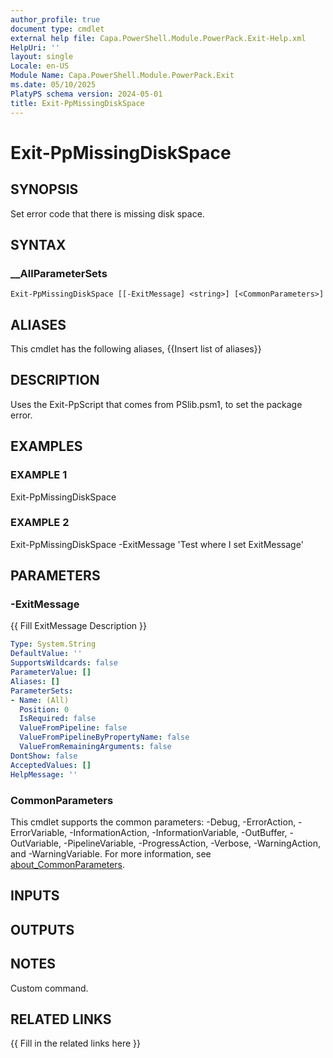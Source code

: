 ```yaml
---
author_profile: true
document type: cmdlet
external help file: Capa.PowerShell.Module.PowerPack.Exit-Help.xml
HelpUri: ''
layout: single
Locale: en-US
Module Name: Capa.PowerShell.Module.PowerPack.Exit
ms.date: 05/10/2025
PlatyPS schema version: 2024-05-01
title: Exit-PpMissingDiskSpace
---
```


# Exit-PpMissingDiskSpace

## SYNOPSIS

Set error code that there is missing disk space.

## SYNTAX

### __AllParameterSets

```
Exit-PpMissingDiskSpace [[-ExitMessage] <string>] [<CommonParameters>]
```

## ALIASES

This cmdlet has the following aliases,
  {{Insert list of aliases}}

## DESCRIPTION

Uses the Exit-PpScript that comes from PSlib.psm1, to set the package error.

## EXAMPLES

### EXAMPLE 1

Exit-PpMissingDiskSpace

### EXAMPLE 2

Exit-PpMissingDiskSpace -ExitMessage 'Test where I set ExitMessage'

## PARAMETERS

### -ExitMessage

{{ Fill ExitMessage Description }}

```yaml
Type: System.String
DefaultValue: ''
SupportsWildcards: false
ParameterValue: []
Aliases: []
ParameterSets:
- Name: (All)
  Position: 0
  IsRequired: false
  ValueFromPipeline: false
  ValueFromPipelineByPropertyName: false
  ValueFromRemainingArguments: false
DontShow: false
AcceptedValues: []
HelpMessage: ''
```

### CommonParameters

This cmdlet supports the common parameters: -Debug, -ErrorAction, -ErrorVariable,
-InformationAction, -InformationVariable, -OutBuffer, -OutVariable, -PipelineVariable,
-ProgressAction, -Verbose, -WarningAction, and -WarningVariable. For more information, see
[about_CommonParameters](https://go.microsoft.com/fwlink/?LinkID=113216).

## INPUTS

## OUTPUTS

## NOTES

Custom command.


## RELATED LINKS

{{ Fill in the related links here }}

